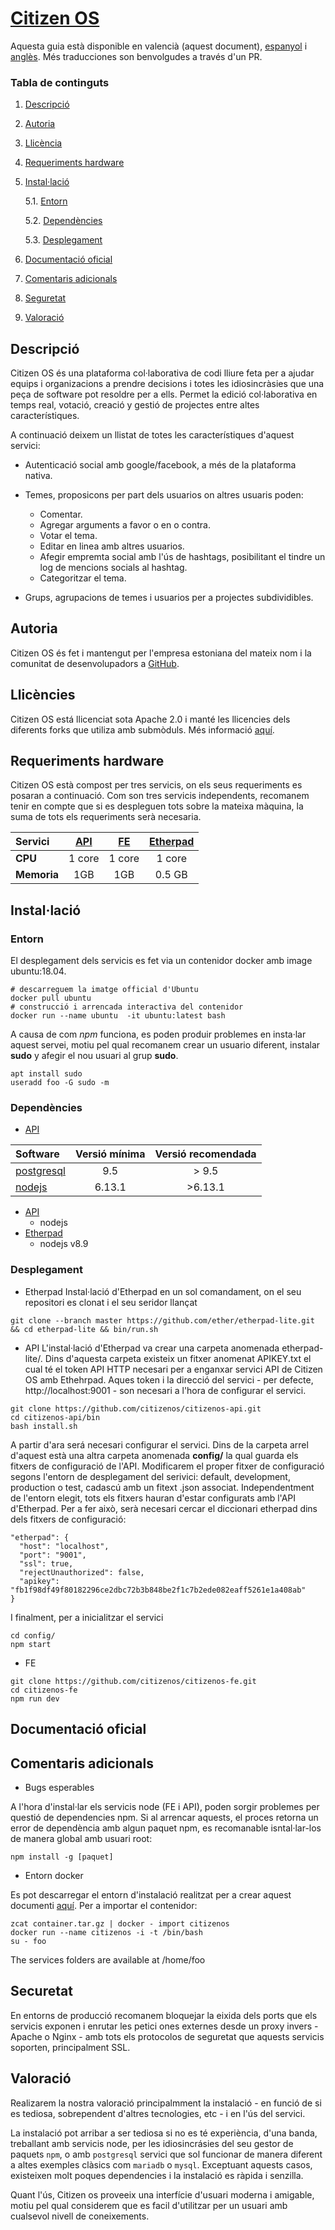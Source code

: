 # [Citizen OS](https://citizenos.com)

Aquesta guia està disponible en valencià (aquest document), [espanyol](../README.md) i [anglès](en.md). Més traducciones son benvolgudes a través d'un PR.



### Tabla de continguts
1. [ Descripció ](#desc)
2. [ Autoria ](#authorship)
3. [ Llicència ](#license)
4. [ Requeriments hardware ](#reqs)
5. [ Instal·lació ](#install)

	5.1. [ Entorn ](#env) 
	
	5.2. [ Dependències ](#deps)
	
	5.3. [ Desplegament ](#deploy)

	
6. [ Documentació oficial ](#docs)
7. [ Comentaris adicionals ](#comms)
8. [ Seguretat ](#sec)
9. [ Valoració ](#val)


## Descripció

Citizen OS és una plataforma col·laborativa de codi lliure feta per a ajudar equips i organizacions a prendre decisions i totes les idiosincràsies que una peça de software pot resoldre per a ells. Permet la edició col·laborativa en temps real, votació, creació y gestió de projectes entre altes característiques.

A continuació deixem un llistat de totes les característiques d'aquest servici:

 * Autenticació social amb google/facebook, a més de la plataforma nativa.
 * Temes, proposicons per part dels usuarios on altres usuaris poden:
 
 	* Comentar.
 	* Agregar arguments a favor o en o contra. 
 	* Votar el tema.
 	* Editar en linea amb altres usuarios.
 	* Afegir empremta social amb l'ús de hashtags, posibilitant el tindre un log de mencions socials al hashtag.
 	* Categoritzar el tema.
 	
* Grups, agrupacions de temes i usuarios per a projectes subdividibles.

## Autoria
Citizen OS és fet i mantengut per l'empresa estoniana del mateix nom i la comunitat de desenvolupadors a [GitHub](https://github.com/citizenos).


## Llicències

Citizen OS está llicenciat sota Apache 2.0 i manté les llicencies dels diferents forks que utiliza amb submòduls. Més informació [aquí](https://www.apache.org/licenses/LICENSE-2.0).

## Requeriments hardware

Citizen OS està compost per tres servicis, on els seus requeriments es posaran a continuació. Com son tres servicis independents, recomanem tenir en compte que si es despleguen tots sobre la mateixa màquina, la suma de tots els requeriments serà necesaria.

| Servici    | [API](https://github.com/citizenos/citizenos-api)    | [FE](https://github.com/citizenos/citizenos-fe)     |  [Etherpad](https://github.com/ether/etherpad-lite/) |
| :---------- |:-----: | :----: | :-------: |
| **CPU**     | 1 core | 1 core | 1 core    |
| **Memoria** | 1GB    | 1GB    | 0.5 GB	   |

## Instal·lació

### Entorn
El desplegament dels servicis es fet via un contenidor docker amb image ubuntu:18.04.

```
# descarreguem la imatge official d'Ubuntu
docker pull ubuntu 
# construcció i arrencada interactiva del contenidor
docker run --name ubuntu  -it ubuntu:latest bash 
``` 
A causa de com *npm* funciona, es poden produir problemes en insta·lar aquest servei, motiu pel qual recomanem crear un usuario diferent, instalar **sudo** y afegir el nou usuari al grup **sudo**.

```
apt install sudo
useradd foo -G sudo -m
```

### Dependències

- [API](https://github.com/citizenos/citizenos-api)

| Software   | Versió mínima | Versió recomendada|
| :-----     | :------------: |:-----------------: |
| [postgresql](https://www.postgresql.org/) | 9.5            | > 9.5              | 
| [nodejs](https://nodejs.org/es/)     | 6.13.1         | >6.13.1            |

- [API](https://github.com/citizenos/citizenos-api)
	- nodejs
- [Etherpad](https://github.com/ether/etherpad-lite/)
	- nodejs v8.9	

### Desplegament
- Etherpad
Instal·lació d'Etherpad en un sol comandament, on el seu repositori es clonat i el seu seridor llançat

```
git clone --branch master https://github.com/ether/etherpad-lite.git && cd etherpad-lite && bin/run.sh
```

- API
L'instal·lació d'Etherpad va crear una carpeta anomenada etherpad-lite/. Dins d'aquesta carpeta existeix un fitxer anomenat APIKEY.txt el cual té el token API HTTP necesari per a enganxar servici API de Citizen OS amb Ethehrpad. Aques token i la direcció del servici - per defecte, http://localhost:9001 - son necesari a l'hora de configurar el servici.

```
git clone https://github.com/citizenos/citizenos-api.git 
cd citizenos-api/bin
bash install.sh 
```
A partir d'ara será necesari configurar el servici. Dins de la carpeta arrel d'aquest està una altra carpeta anomenada **config/** la qual guarda els fitxers de configuració de l'API. Modificarem el proper fitxer de configuració segons l'entorn de desplegament del serivici: default, development, production o test, cadascú amb un fitext .json associat. Independentment de l'entorn elegit, tots els fitxers hauran d'estar configurats amb l'API d'Etherpad. Per a fer això, serà necesari cercar el diccionari etherpad dins dels fitxers de configuració:

```
"etherpad": {
  "host": "localhost", 
  "port": "9001", 
  "ssl": true,
  "rejectUnauthorized": false,
  "apikey": "fb1f98df49f80182296ce2dbc72b3b848be2f1c7b2ede082eaff5261e1a408ab"
}
```
I finalment, per a inicialitzar el servici

```
cd config/
npm start
```
- FE

```
git clone https://github.com/citizenos/citizenos-fe.git 
cd citizenos-fe
npm run dev
```

## Documentació oficial

## Comentaris adicionals
- Bugs esperables

A l'hora d'instal·lar els servicis node (FE i API), poden sorgir problemes per questió de dependencies npm. Si al arrencar aquests, el proces retorna un error de dependència amb algun paquet npm, es recomanable isntal·lar-los de manera global amb usuari root:
```
npm install -g [paquet]
```


- Entorn docker

Es pot descarregar el entorn d'instalació realitzat per a crear aquest documenti [aquí](/container.tar-).
Per a importar el contenidor:
```
zcat container.tar.gz | docker - import citizenos
docker run --name citizenos -i -t /bin/bash
su - foo
```
The services folders are available at /home/foo


## Securetat

En entorns de producció recomanem bloquejar la eixida dels ports que els servicis exponen i enrutar les petici
ones externes desde un proxy invers - Apache o Nginx - amb tots els protocolos de seguretat que aquests servicis soporten, principalment SSL.

## Valoració
Realizarem la nostra valoració principalmment la instalació - en funció de si es tediosa, sobrependent d'altres tecnologies, etc - i en l'ús del servici.

La instalació pot arribar a ser tediosa si no es té experiència, d'una banda, treballant amb servicis node, per les idiosincrásies del seu gestor de paquets ```npm```, o amb ```postgresql``` servici que sol funcionar de manera diferent a altes exemples clàsics com ```mariadb``` o ```mysql```. Exceptuant aquests casos, existeixen molt poques dependencies i la instalació es ràpida i senzilla.

Quant l'ús, Citizen os proveeix una interfície d'usuari moderna i amigable, motiu pel qual considerem que es facil d'utilitzar per un usuari amb cualsevol nivell de coneixements.
